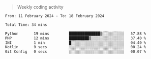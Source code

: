 > Weekly coding activity
<!--START_SECTION:waka-->

```txt
From: 11 February 2024 - To: 18 February 2024

Total Time: 34 mins

Python       19 mins         ██████████████▒░░░░░░░░░░   57.88 %
PHP          12 mins         █████████▒░░░░░░░░░░░░░░░   37.40 %
INI          1 min           █░░░░░░░░░░░░░░░░░░░░░░░░   04.40 %
Kotlin       0 secs          ░░░░░░░░░░░░░░░░░░░░░░░░░   00.24 %
Git Config   0 secs          ░░░░░░░░░░░░░░░░░░░░░░░░░   00.07 %
```

<!--END_SECTION:waka-->

